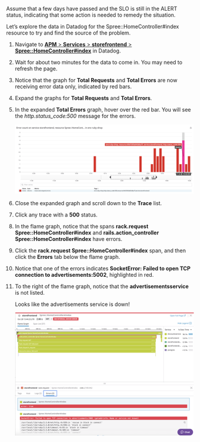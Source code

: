 Assume that a few days have passed and the SLO is still in the ALERT status, indicating that some action is needed to remedy the situation. 

Let’s explore the data in Datadog for the Spree::HomeController#index resource to try and find the source of the problem.
1. Navigate to <a href="https://app.datadoghq.com/apm/resource/storefrontend/rack.request/69d105fa043dba7f" target="_datadog">**APM** > **Services** > **storefrontend** > **Spree::HomeController#index**</a>  in Datadog.
3. Wait for about two minutes for the data to come in. You may need to refresh the page. 
4. Notice that the graph for **Total Requests** and **Total Errors** are now receiving error data only, indicated by red bars. 
3. Expand the graphs for **Total Requests** and **Total Errors**. 
4. In the expanded **Total Errors** graph, hover over the red bar. You will see the *http.status_code:500* message for the errors. <p> ![Total Errors](actionslos/assets/totalerrors.png)

5. Close the expanded graph and scroll down to the **Trace** list.
6. Click any trace with a **500** status.
7. In the flame graph, notice that the spans **rack.request Spree::HomeController#index** and **rails.action_controller Spree::HomeController#index** have errors.
8. Click the **rack.request Spree::HomeController#index** span, and then click the **Errors** tab below the flame graph.
9. Notice that one of the errors indicates **SocketError: Failed to open TCP connection to advertisements:5002**, highlighted in red.
10. To the right of the flame graph, notice that the **advertisementsservice** is not listed. <p> Looks like the advertisements service is down! <p> ![Total Errors](actionslos/assets/flamegrapherror.png)